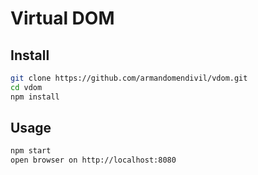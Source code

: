 # Virtual DOM

## Install

```bash
git clone https://github.com/armandomendivil/vdom.git
cd vdom
npm install
```

## Usage
```bash
npm start
open browser on http://localhost:8080
```